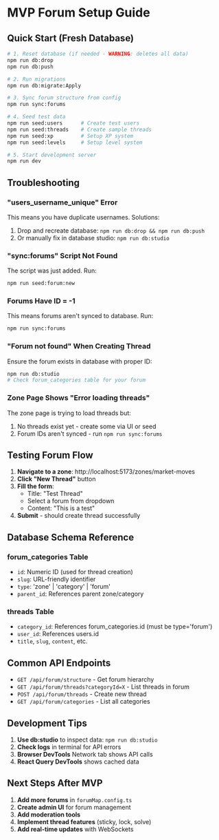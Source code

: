 # MVP Forum Setup Guide

## Quick Start (Fresh Database)

```bash
# 1. Reset database (if needed - WARNING: deletes all data)
npm run db:drop
npm run db:push

# 2. Run migrations
npm run db:migrate:Apply

# 3. Sync forum structure from config
npm run sync:forums

# 4. Seed test data
npm run seed:users      # Create test users
npm run seed:threads    # Create sample threads
npm run seed:xp         # Setup XP system
npm run seed:levels     # Setup level system

# 5. Start development server
npm run dev
```

## Troubleshooting

### "users_username_unique" Error
This means you have duplicate usernames. Solutions:
1. Drop and recreate database: `npm run db:drop && npm run db:push`
2. Or manually fix in database studio: `npm run db:studio`

### "sync:forums" Script Not Found
The script was just added. Run:
```bash
npm run seed:forum:new
```

### Forums Have ID = -1
This means forums aren't synced to database. Run:
```bash
npm run sync:forums
```

### "Forum not found" When Creating Thread
Ensure the forum exists in database with proper ID:
```bash
npm run db:studio
# Check forum_categories table for your forum
```

### Zone Page Shows "Error loading threads"
The zone page is trying to load threads but:
1. No threads exist yet - create some via UI or seed
2. Forum IDs aren't synced - run `npm run sync:forums`

## Testing Forum Flow

1. **Navigate to a zone**: http://localhost:5173/zones/market-moves
2. **Click "New Thread"** button
3. **Fill the form**:
   - Title: "Test Thread"
   - Select a forum from dropdown
   - Content: "This is a test"
4. **Submit** - should create thread successfully

## Database Schema Reference

### forum_categories Table
- `id`: Numeric ID (used for thread creation)
- `slug`: URL-friendly identifier
- `type`: 'zone' | 'category' | 'forum'
- `parent_id`: References parent zone/category

### threads Table
- `category_id`: References forum_categories.id (must be type='forum')
- `user_id`: References users.id
- `title`, `slug`, `content`, etc.

## Common API Endpoints

- `GET /api/forum/structure` - Get forum hierarchy
- `GET /api/forum/threads?categoryId=X` - List threads in forum
- `POST /api/forum/threads` - Create new thread
- `GET /api/forum/categories` - List all categories

## Development Tips

1. **Use db:studio** to inspect data: `npm run db:studio`
2. **Check logs** in terminal for API errors
3. **Browser DevTools** Network tab shows API calls
4. **React Query DevTools** shows cached data

## Next Steps After MVP

1. **Add more forums** in `forumMap.config.ts`
2. **Create admin UI** for forum management
3. **Add moderation tools**
4. **Implement thread features** (sticky, lock, solve)
5. **Add real-time updates** with WebSockets 